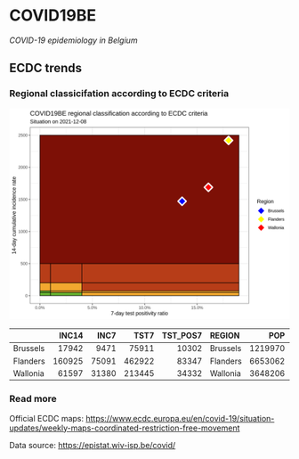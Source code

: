 
# COVID19BE

*COVID-19 epidemiology in Belgium*

## ECDC trends

### Regional classicifation according to ECDC criteria

![](COVID9BE-ecdc-trend.png)

|          |  INC14 |  INC7 |   TST7 | TST\_POS7 | REGION   |     POP | INC14\_RT |       PR7 |          GR |
| :------- | -----: | ----: | -----: | --------: | :------- | ------: | --------: | --------: | ----------: |
| Brussels |  17942 |  9471 |  75911 |     10302 | Brussels | 1219970 |  1470.692 | 0.1357116 |   0.1180498 |
| Flanders | 160925 | 75091 | 462922 |     83347 | Flanders | 6653062 |  2418.811 | 0.1800455 | \-0.1251602 |
| Wallonia |  61597 | 31380 | 213445 |     34332 | Wallonia | 3648206 |  1688.419 | 0.1608471 |   0.0384883 |

### Read more

Official ECDC maps:
<https://www.ecdc.europa.eu/en/covid-19/situation-updates/weekly-maps-coordinated-restriction-free-movement>

Data source: <https://epistat.wiv-isp.be/covid/>
